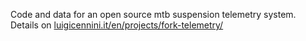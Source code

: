 Code and data for an open source mtb suspension telemetry system. Details on [luigicennini.it/en/projects/fork-telemetry/](https://luigicennini.it/en/projects/fork-telemetry/)
